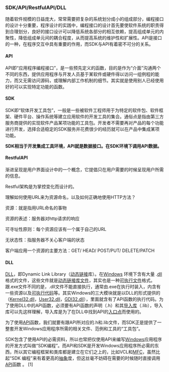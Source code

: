 ### SDK/API/RestfulAPI/DLL

随着软件规模的日益庞大，常常需要把复杂的系统划分成小的组成部分，编程接口的设计十分重要，程序设计的实践中，编程接口的设计首先要使软件系统的职责得到合理划分，良好的接口设计可以降低系统各部分的相互依赖，提高组成单元的内聚性，降低组成单元间的耦合程度，从而提高系统的维护性和扩展性。API是接口的一种，在程序交互中具有重要的作用，而SDK与API有着密不可分的关系。

#### API

API即“应用程序编程接口”，是一些预先定义的函数，目的是作为“介面”沟通两个不同的东西，提供应用程序与开发人员基于某软件或硬件得以访问一组例程的能力，而又无需访问源码，或理解内部工作机制的细节。其实就是使用别人已经使用好的可以实现特定功能的函数。

#### SDK

SDK即“软体开发工具包”，一般是一些被软件工程师用于为特定的软件包、软件框架、硬件平台、操作系统等建立应用软件的开发工具的集合。通俗点是指由第三方服务商提供的实现软件产品某项功能的工具包。开发者不需要再对产品的每个功能进行开发，选择合适稳定的SDK服务并花费很少的经历就可以在产品中集成某项功能。



**SDK相当于开发集成工具环境，API就是数据接口。在SDK环境下调用API数据。**



#### RestfulAPI

渐进呈现是用户界面设计中的一个概念，它提倡只在用户需要的时候呈现用户所需的信息。

Restful架构是为掌控变化而设计的。

理解如何使用URL来为资源命名，以及如何正确地使用HTTP方法？

资源：就是指用URL命名的事物

资源的表述：服务器对http请求的响应

可寻址性原则：每个资源应该有一个属于自己的URL

无状态性：指服务器不关心客户端的状态

客户端应用一个资源的主要方法：GET/ HEAD/ POST/PUT/ DELETE/PATCH 

#### DLL

[DLL](https://baike.baidu.com/item/DLL)，即Dynamic Link Library（[动态链接](https://baike.baidu.com/item/动态链接)库）。在[Windows](https://baike.baidu.com/item/Windows) 环境下含有大量 .[dll](https://baike.baidu.com/item/dll)格式的文件，这些文件就是[动态链接库文件](https://baike.baidu.com/item/动态链接库文件)，其实也是一种[可执行文件](https://baike.baidu.com/item/可执行文件)格式。跟.exe文件不同的是，.dll文件不能直接执行，通常由.exe在执行时装入，内含有一些资源以及[可执行代码](https://baike.baidu.com/item/可执行代码)等。其实Windows的三大模块就是以DLL的形式提供的（[Kernel32.dll](https://baike.baidu.com/item/Kernel32.dll)，[User32.dll](https://baike.baidu.com/item/User32.dll)，[GDI32.dll](https://baike.baidu.com/item/GDI32.dll)），里面就含有了API函数的执行代码。为了使用DLL中的API函数，必须要有API函数的声明（.h）和其[导入库](https://baike.baidu.com/item/导入库)（.lib），导入库可以先这样理解，导入库是为了在DLL中找到API的[入口点](https://baike.baidu.com/item/入口点)而使用的。

为了使用[API](https://baike.baidu.com/item/API/10154)函数，我们就要有跟API所对应的.h和.lib文件，而SDK正是提供了一整套开发Windows应用程序所需的相关文件、范例和工具的“工具包”。

SDK包含了使用API的必需资料，所以也常把仅使用API来编写[Windows](https://baike.baidu.com/item/Windows)应用程序的开发方式叫做“SDK编程”。而API和SDK是开发Windows应用程序所必需的东西，所以其它编程框架和类库都是建立在它们之上的，比如VCL和[MFC](https://baike.baidu.com/item/MFC)，虽然比起“SDK 编程”来有着更高的[抽象](https://baike.baidu.com/item/抽象/9021828)度，但这丝毫不妨碍在需要的时候随时直接调用[API](https://baike.baidu.com/item/API/10154)函数 。 [1]